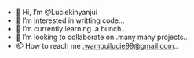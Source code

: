 - 👋 Hi, I’m @Luciekinyanjui
- 👀 I’m interested in writting code...
- 🌱 I’m currently learning .a bunch..
- 💞️ I’m looking to collaborate on .many many projects..
- 📫 How to reach me .wambuilucie99@gmail.com..

<!---
Luciekinyanjui/Luciekinyanjui is a ✨ special ✨ repository because its `README.md` (this file) appears on your GitHub profile.
You can click the Preview link to take a look at your changes.
--->
